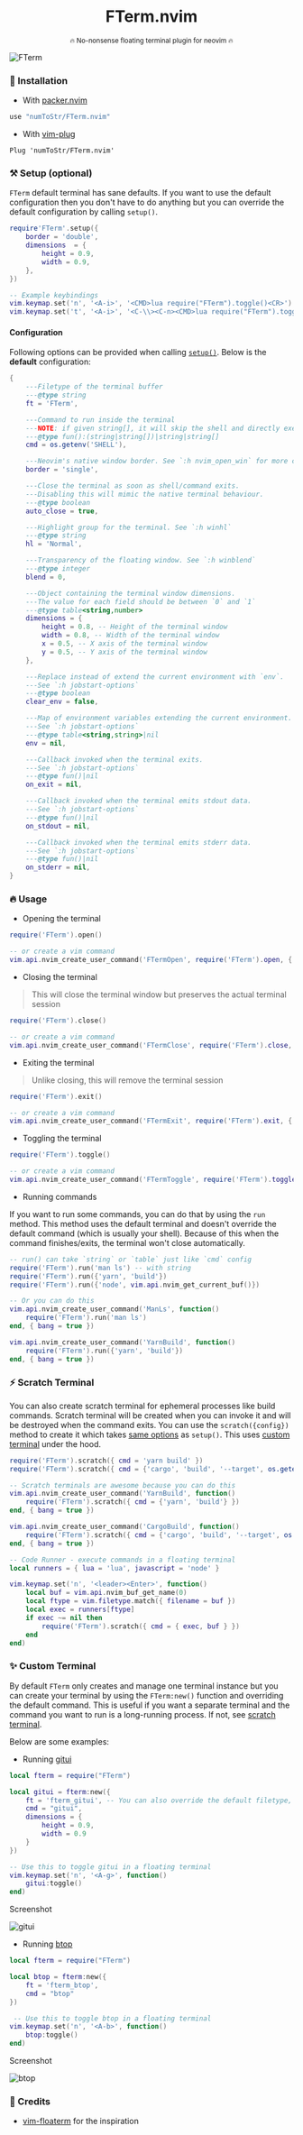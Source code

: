 <h1 align='center'>FTerm.nvim</h1>
<p align="center"><sup>🔥 No-nonsense floating terminal plugin for neovim 🔥</sup></p>

![FTerm](https://user-images.githubusercontent.com/24727447/135801811-9e2787eb-e241-4ece-bfcf-6c79a90e6e97.png "Hello from fterm :)")

### 🚀 Installation

- With [packer.nvim](https://github.com/wbthomason/packer.nvim)

```lua
use "numToStr/FTerm.nvim"
```

- With [vim-plug](https://github.com/junegunn/vim-plug)

```vim
Plug 'numToStr/FTerm.nvim'
```

<a id="setup"></a>

### ⚒️ Setup (optional)

`FTerm` default terminal has sane defaults. If you want to use the default configuration then you don't have to do anything but you can override the default configuration by calling `setup()`.

```lua
require'FTerm'.setup({
    border = 'double',
    dimensions  = {
        height = 0.9,
        width = 0.9,
    },
})

-- Example keybindings
vim.keymap.set('n', '<A-i>', '<CMD>lua require("FTerm").toggle()<CR>')
vim.keymap.set('t', '<A-i>', '<C-\\><C-n><CMD>lua require("FTerm").toggle()<CR>')
```

#### Configuration

Following options can be provided when calling [`setup()`](#setup). Below is the **default** configuration:

```lua
{
    ---Filetype of the terminal buffer
    ---@type string
    ft = 'FTerm',

    ---Command to run inside the terminal
    ---NOTE: if given string[], it will skip the shell and directly executes the command
    ---@type fun():(string|string[])|string|string[]
    cmd = os.getenv('SHELL'),

    ---Neovim's native window border. See `:h nvim_open_win` for more configuration options.
    border = 'single',

    ---Close the terminal as soon as shell/command exits.
    ---Disabling this will mimic the native terminal behaviour.
    ---@type boolean
    auto_close = true,

    ---Highlight group for the terminal. See `:h winhl`
    ---@type string
    hl = 'Normal',

    ---Transparency of the floating window. See `:h winblend`
    ---@type integer
    blend = 0,

    ---Object containing the terminal window dimensions.
    ---The value for each field should be between `0` and `1`
    ---@type table<string,number>
    dimensions = {
        height = 0.8, -- Height of the terminal window
        width = 0.8, -- Width of the terminal window
        x = 0.5, -- X axis of the terminal window
        y = 0.5, -- Y axis of the terminal window
    },

    ---Replace instead of extend the current environment with `env`.
    ---See `:h jobstart-options`
    ---@type boolean
    clear_env = false,

    ---Map of environment variables extending the current environment.
    ---See `:h jobstart-options`
    ---@type table<string,string>|nil
    env = nil,

    ---Callback invoked when the terminal exits.
    ---See `:h jobstart-options`
    ---@type fun()|nil
    on_exit = nil,

    ---Callback invoked when the terminal emits stdout data.
    ---See `:h jobstart-options`
    ---@type fun()|nil
    on_stdout = nil,

    ---Callback invoked when the terminal emits stderr data.
    ---See `:h jobstart-options`
    ---@type fun()|nil
    on_stderr = nil,
}
```

### 🔥 Usage

- Opening the terminal

```lua
require('FTerm').open()

-- or create a vim command
vim.api.nvim_create_user_command('FTermOpen', require('FTerm').open, { bang = true })
```

- Closing the terminal

> This will close the terminal window but preserves the actual terminal session

```lua
require('FTerm').close()

-- or create a vim command
vim.api.nvim_create_user_command('FTermClose', require('FTerm').close, { bang = true })
```

- Exiting the terminal

> Unlike closing, this will remove the terminal session

```lua
require('FTerm').exit()

-- or create a vim command
vim.api.nvim_create_user_command('FTermExit', require('FTerm').exit, { bang = true })
```

- Toggling the terminal

```lua
require('FTerm').toggle()

-- or create a vim command
vim.api.nvim_create_user_command('FTermToggle', require('FTerm').toggle, { bang = true })
```

- Running commands

If you want to run some commands, you can do that by using the `run` method. This method uses the default terminal and doesn't override the default command (which is usually your shell). Because of this when the command finishes/exits, the terminal won't close automatically.

```lua
-- run() can take `string` or `table` just like `cmd` config
require('FTerm').run('man ls') -- with string
require('FTerm').run({'yarn', 'build'})
require('FTerm').run({'node', vim.api.nvim_get_current_buf()})

-- Or you can do this
vim.api.nvim_create_user_command('ManLs', function()
    require('FTerm').run('man ls')
end, { bang = true })

vim.api.nvim_create_user_command('YarnBuild', function()
    require('FTerm').run({'yarn', 'build'})
end, { bang = true })
```

<a id="scratch-terminal"></a>

### ⚡ Scratch Terminal

You can also create scratch terminal for ephemeral processes like build commands. Scratch terminal will be created when you can invoke it and will be destroyed when the command exits. You can use the `scratch({config})` method to create it which takes [same options](#configuration) as `setup()`. This uses [custom terminal](#custom-terminal) under the hood.

```lua
require('FTerm').scratch({ cmd = 'yarn build' })
require('FTerm').scratch({ cmd = {'cargo', 'build', '--target', os.getenv('RUST_TARGET')} })

-- Scratch terminals are awesome because you can do this
vim.api.nvim_create_user_command('YarnBuild', function()
    require('FTerm').scratch({ cmd = {'yarn', 'build'} })
end, { bang = true })

vim.api.nvim_create_user_command('CargoBuild', function()
    require('FTerm').scratch({ cmd = {'cargo', 'build', '--target', os.getenv("RUST_TARGET")} })
end, { bang = true })

-- Code Runner - execute commands in a floating terminal
local runners = { lua = 'lua', javascript = 'node' }

vim.keymap.set('n', '<leader><Enter>', function()
    local buf = vim.api.nvim_buf_get_name(0)
    local ftype = vim.filetype.match({ filename = buf })
    local exec = runners[ftype]
    if exec ~= nil then
        require('FTerm').scratch({ cmd = { exec, buf } })
    end
end)
```

<a id="custom-terminal"></a>

### ✨ Custom Terminal

By default `FTerm` only creates and manage one terminal instance but you can create your terminal by using the `FTerm:new()` function and overriding the default command. This is useful if you want a separate terminal and the command you want to run is a long-running process. If not, see [scratch terminal](#scratch-terminal).

Below are some examples:

- Running [gitui](https://github.com/extrawurst/gitui)

```lua
local fterm = require("FTerm")

local gitui = fterm:new({
    ft = 'fterm_gitui', -- You can also override the default filetype, if you want
    cmd = "gitui",
    dimensions = {
        height = 0.9,
        width = 0.9
    }
})

-- Use this to toggle gitui in a floating terminal
vim.keymap.set('n', '<A-g>', function()
    gitui:toggle()
end)
```

Screenshot

![gitui](https://user-images.githubusercontent.com/24727447/135801936-3519cd12-7924-4838-83d8-7c9fe6725f71.png "gitui w/ fterm")

- Running [btop](https://github.com/aristocratos/btop)

```lua
local fterm = require("FTerm")

local btop = fterm:new({
    ft = 'fterm_btop',
    cmd = "btop"
})

 -- Use this to toggle btop in a floating terminal
vim.keymap.set('n', '<A-b>', function()
    btop:toggle()
end)
```

Screenshot

![btop](https://user-images.githubusercontent.com/24727447/135802042-afe83ad0-e044-4ba6-bd19-0a75fdeff441.png "btop w/ fterm")

### 💐 Credits

- [vim-floaterm](https://github.com/voldikss/vim-floaterm) for the inspiration
